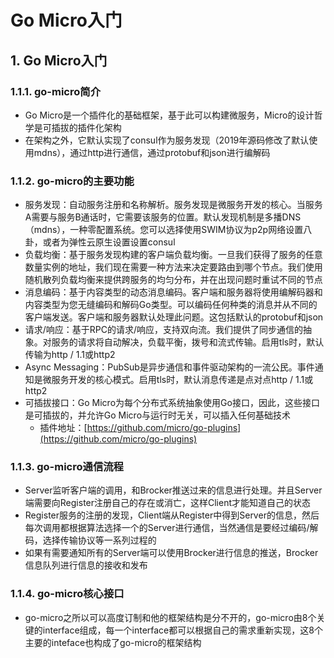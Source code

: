 # Go Micro入门

## 1. Go Micro入门 <a id="go-micro&#x5165;&#x95E8;"></a>

### 1.1.1. go-micro简介 <a id="go-micro&#x7B80;&#x4ECB;"></a>

* Go Micro是一个插件化的基础框架，基于此可以构建微服务，Micro的设计哲学是可插拔的插件化架构
* 在架构之外，它默认实现了consul作为服务发现（2019年源码修改了默认使用mdns），通过http进行通信，通过protobuf和json进行编解码

### 1.1.2. go-micro的主要功能 <a id="go-micro&#x7684;&#x4E3B;&#x8981;&#x529F;&#x80FD;"></a>

* 服务发现：自动服务注册和名称解析。服务发现是微服务开发的核心。当服务A需要与服务B通话时，它需要该服务的位置。默认发现机制是多播DNS（mdns），一种零配置系统。您可以选择使用SWIM协议为p2p网络设置八卦，或者为弹性云原生设置设置consul
* 负载均衡：基于服务发现构建的客户端负载均衡。一旦我们获得了服务的任意数量实例的地址，我们现在需要一种方法来决定要路由到哪个节点。我们使用随机散列负载均衡来提供跨服务的均匀分布，并在出现问题时重试不同的节点
* 消息编码：基于内容类型的动态消息编码。客户端和服务器将使用编解码器和内容类型为您无缝编码和解码Go类型。可以编码任何种类的消息并从不同的客户端发送。客户端和服务器默认处理此问题。这包括默认的protobuf和json
* 请求/响应：基于RPC的请求/响应，支持双向流。我们提供了同步通信的抽象。对服务的请求将自动解决，负载平衡，拨号和流式传输。启用tls时，默认传输为http / 1.1或http2
* Async Messaging：PubSub是异步通信和事件驱动架构的一流公民。事件通知是微服务开发的核心模式。启用tls时，默认消息传递是点对点http / 1.1或http2
* 可插拔接口：Go Micro为每个分布式系统抽象使用Go接口，因此，这些接口是可插拔的，并允许Go Micro与运行时无关，可以插入任何基础技术
  * 插件地址：[https://github.com/micro/go-plugins](https://github.com/micro/go-plugins)

### 1.1.3. go-micro通信流程 <a id="go-micro&#x901A;&#x4FE1;&#x6D41;&#x7A0B;"></a>

* Server监听客户端的调用，和Brocker推送过来的信息进行处理。并且Server端需要向Register注册自己的存在或消亡，这样Client才能知道自己的状态
* Register服务的注册的发现，Client端从Register中得到Server的信息，然后每次调用都根据算法选择一个的Server进行通信，当然通信是要经过编码/解码，选择传输协议等一系列过程的
* 如果有需要通知所有的Server端可以使用Brocker进行信息的推送，Brocker 信息队列进行信息的接收和发布

### 1.1.4. go-micro核心接口 <a id="go-micro&#x6838;&#x5FC3;&#x63A5;&#x53E3;"></a>

* go-micro之所以可以高度订制和他的框架结构是分不开的，go-micro由8个关键的interface组成，每一个interface都可以根据自己的需求重新实现，这8个主要的inteface也构成了go-micro的框架结构

